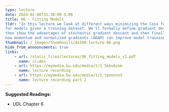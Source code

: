 ```yaml
---
type: lecture
date: 2024-02-06T15:30:00-5:00
title: 06 - Fitting Models
tldr: "In this lecture we look at different ways minimizing the loss function
for models given a training dataset. We'll formally define gradient descent,
then show the advantages of stochastic gradient descent and then finally see
how momentum and normalized gradients (ADAM) can improve model training farther."
thumbnail: /_images/thumbnails/ds598-lecture-06.png
hide_from_announcments: true
links: 
    - url: /static_files/lectures/06_fitting_models_v2.pdf
      name: slides
    - url: https://mymedia.bu.edu/media/t/1_5kbu6znm
      name: lecture recording
    - url: https://mymedia.bu.edu/media/t/1_tpeonnx5
      name: lecture recording part 2
---
```

**Suggested Readings:**
- UDL Chapter 6
